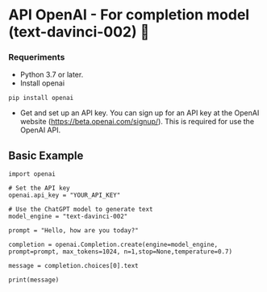 # API OpenAI - For completion model (text-davinci-002) 🐍

### Requeriments

* Python 3.7 or later.
* Install openai

````
pip install openai
````

* Get and set up an API key. You can sign up for an API key at the OpenAI website (https://beta.openai.com/signup/).
This is required for use the OpenAI API.


## Basic Example

```
import openai

# Set the API key
openai.api_key = "YOUR_API_KEY"

# Use the ChatGPT model to generate text
model_engine = "text-davinci-002"

prompt = "Hello, how are you today?"

completion = openai.Completion.create(engine=model_engine, prompt=prompt, max_tokens=1024, n=1,stop=None,temperature=0.7)

message = completion.choices[0].text

print(message)
```
